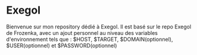 # Exegol

Bienvenue sur mon repository dédié à Exegol. Il est basé sur le repo Exegol de Frozenka, avec un ajout personnel au niveau des variables d'environnement tels que : $HOST, $TARGET, $DOMAIN(optionnel), $USER(optionnel) et $PASSWORD(optionnel) 

